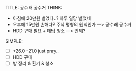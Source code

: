 TITLE: 공수래 공수거
THINK:
- 아침에 20만원 벌었다..? 하루 일당 벌었네
- 오후에 15만원 손해다? 주식 평형의 원칙인가 —> 공수래 공수거
- HDD 구매 필요 + 데탑 청소 —> 언제?

SIMPLE:
- [ ] +26.0 -21.0 just pray..
- [ ] HDD 구매
- [ ] 방 정리 & 환기 & 청소
